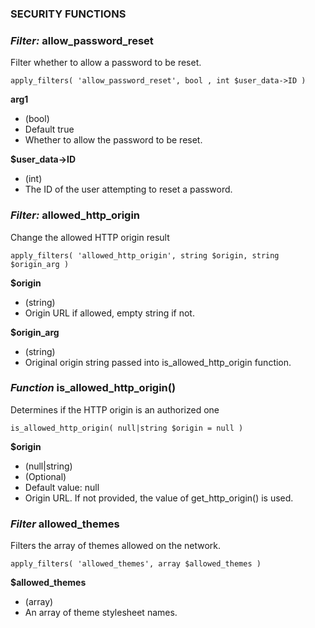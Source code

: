
### SECURITY FUNCTIONS

### _Filter:_ allow_password_reset

Filter whether to allow a password to be reset.

`apply_filters( 'allow_password_reset', bool , int $user_data->ID )`

__arg1__
- (bool)
- Default true
- Whether to allow the password to be reset.

__$user_data->ID__
- (int)
- The ID of the user attempting to reset a password.


### _Filter:_ allowed_http_origin

Change the allowed HTTP origin result

`apply_filters( 'allowed_http_origin', string $origin, string $origin_arg )`


__$origin__
- (string)
- Origin URL if allowed, empty string if not.

__$origin_arg__
- (string)
- Original origin string passed into is_allowed_http_origin function.



### _Function_ is_allowed_http_origin()

Determines if the HTTP origin is an authorized one

`is_allowed_http_origin( null|string $origin = null )`

__$origin__
- (null|string)
- (Optional)
- Default value: null
- Origin URL. If not provided, the value of get_http_origin() is used.



### _Filter_ allowed_themes

Filters the array of themes allowed on the network.

`apply_filters( 'allowed_themes', array $allowed_themes )`

__$allowed_themes__
- (array)
- An array of theme stylesheet names.
